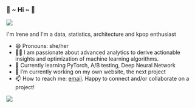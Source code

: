 ### 👋  ~ Hi ~ 👋 

![](https://cdn.dribbble.com/users/2646423/screenshots/5507196/media/5540b367737027abdae6ef05bbc2e475.gif)

<!--
**irenechang1510/irenechang1510** is a ✨ _special_ ✨ repository because its `README.md` (this file) appears on your GitHub profile.

Here are some ideas to get you started:

- 🔭 I’m currently working on ...
- 🌱 I’m currently learning ...
- 👯 I’m looking to collaborate on ...
- 🤔 I’m looking for help with ...
- 💬 Ask me about ...
- 📫 How to reach me: ...
- 😄 Pronouns: ...
- ⚡ Fun fact: ...
-->

I'm Irene and I'm a data, statistics, architecture and kpop enthusiast

- 😄 Pronouns: she/her
- 👩‍💻 I am passionate about advanced analytics to derive actionable insights and optimization of machine learning algorithms.
- 🌱 Currently learning PyTorch, A/B testing, Deep Neural Network
- 🔭 I’m currently working on my own website, the next project
- 📫 How to reach me: [email](mailto:binh.chang@tufts.edu). Happy to connect and/or collaborate on a project!

![](https://komarev.com/ghpvc/?username=irenechang1510&color=A4CEE5)
